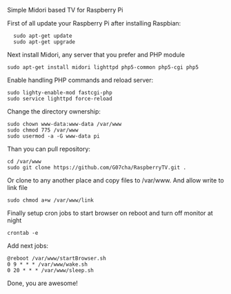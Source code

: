 Simple Midori based TV for Raspberry Pi

First of all update your Raspberry Pi after installing Raspbian:
```
  sudo apt-get update
  sudo apt-get upgrade
```
Next install Midori, any server that you prefer and PHP module
```
sudo apt-get install midori lighttpd php5-common php5-cgi php5
```
Enable handling PHP commands and reload server:
```
sudo lighty-enable-mod fastcgi-php
sudo service lighttpd force-reload
```
Change the directory ownership:
```
sudo chown www-data:www-data /var/www
sudo chmod 775 /var/www
sudo usermod -a -G www-data pi
```
Than you can pull repository:
```
cd /var/www
sudo git clone https://github.com/G07cha/RaspberryTV.git .
```
Or clone to any another place and copy files to /var/www.
And allow write to link file
```
sudo chmod a+w /var/www/link
```
Finally setup cron jobs to start browser on reboot and turn off monitor at night
```
crontab -e
```
Add next jobs:
```
@reboot /var/www/startBrowser.sh
0 9 * * * /var/www/wake.sh
0 20 * * * /var/www/sleep.sh
```

Done, you are awesome!
